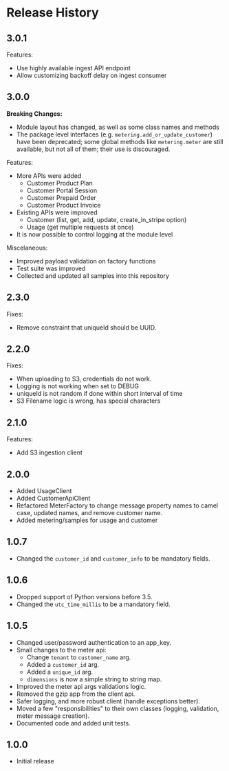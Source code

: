 # Release History

## 3.0.1

Features:
- Use highly available ingest API endpoint
- Allow customizing backoff delay on ingest consumer

## 3.0.0

**Breaking Changes:**
- Module layout has changed, as well as some class names and methods
- The package level interfaces (e.g. `metering.add_or_update_customer`) have been deprecated; some global methods like `metering.meter` are still available, but not all of them; their use is discouraged.

Features:
- More APIs were added
    - Customer Product Plan
    - Customer Portal Session
    - Customer Prepaid Order
    - Customer Product Invoice
- Existing APIs were improved
    - Customer (list, get, add, update, create_in_stripe option)
    - Usage (get multiple requests at once)
- It is now possible to control logging at the module level

Miscelaneous:
- Improved payload validation on factory functions
- Test suite was improved
- Collected and updated all samples into this repository

## 2.3.0

Fixes:
- Remove constraint that uniqueId should be UUID.

## 2.2.0

Fixes:
- When uploading to S3, credentials do not work.
- Logging is not working when set to DEBUG
- uniqueId is not random if done within short interval of time
- S3 Filename logic is wrong, has special characters

## 2.1.0

Features:
- Add S3 ingestion client

## 2.0.0

- Added UsageClient
- Added CustomerApiClient
- Refactored MeterFactory to change message property names to camel case, updated names, and remove customer name.
- Added metering/samples for usage and customer

## 1.0.7

- Changed the `customer_id` and `customer_info` to be mandatory fields.

## 1.0.6

- Dropped support of Python versions before 3.5.
- Changed the `utc_time_millis` to be a mandatory field.

## 1.0.5

- Changed user/password authentication to an app_key.
- Small changes to the meter api:
  - Change `tenant` to `customer_name` arg.
  - Added a `customer_id` arg.
  - Added a `unique_id` arg.
  - `dimensions` is now a simple string to string map.
- Improved the meter api args validations logic.
- Removed the gzip app from the client api.
- Safer logging, and more robust client (handle exceptions better).
- Moved a few "responsibilities" to their own classes (logging, validation, meter message creation).
- Documented code and added unit tests.

## 1.0.0

- Initial release
